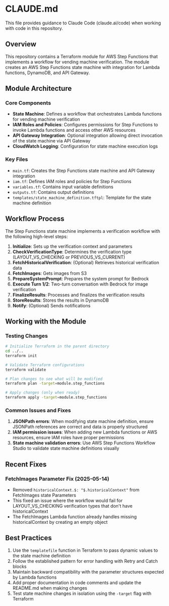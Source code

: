 # CLAUDE.md

This file provides guidance to Claude Code (claude.ai/code) when working with code in this repository.

## Overview

This repository contains a Terraform module for AWS Step Functions that implements a workflow for vending machine verification. The module creates an AWS Step Functions state machine with integration for Lambda functions, DynamoDB, and API Gateway.

## Module Architecture

### Core Components

- **State Machine**: Defines a workflow that orchestrates Lambda functions for vending machine verification
- **IAM Roles and Policies**: Configures permissions for Step Functions to invoke Lambda functions and access other AWS resources
- **API Gateway Integration**: Optional integration allowing direct invocation of the state machine via API Gateway
- **CloudWatch Logging**: Configuration for state machine execution logs

### Key Files

- `main.tf`: Creates the Step Functions state machine and API Gateway integration
- `iam.tf`: Defines IAM roles and policies for Step Functions
- `variables.tf`: Contains input variable definitions
- `outputs.tf`: Contains output definitions
- `templates/state_machine_definition.tftpl`: Template for the state machine definition

## Workflow Process

The Step Functions state machine implements a verification workflow with the following high-level steps:

1. **Initialize**: Sets up the verification context and parameters
2. **CheckVerificationType**: Determines the verification type (LAYOUT_VS_CHECKING or PREVIOUS_VS_CURRENT)
3. **FetchHistoricalVerification**: (Optional) Retrieves historical verification data
4. **FetchImages**: Gets images from S3
5. **PrepareSystemPrompt**: Prepares the system prompt for Bedrock
6. **Execute Turn 1/2**: Two-turn conversation with Bedrock for image verification
7. **FinalizeResults**: Processes and finalizes the verification results
8. **StoreResults**: Stores the results in DynamoDB
9. **Notify**: (Optional) Sends notifications

## Working with the Module

### Testing Changes

```bash
# Initialize Terraform in the parent directory
cd ../..
terraform init

# Validate Terraform configurations
terraform validate

# Plan changes to see what will be modified
terraform plan -target=module.step_functions

# Apply changes (only when ready)
terraform apply -target=module.step_functions
```

### Common Issues and Fixes

1. **JSONPath errors**: When modifying state machine definition, ensure JSONPath references are correct and data is properly structured
2. **IAM permission issues**: When adding new Lambda functions or AWS resources, ensure IAM roles have proper permissions
3. **State machine validation errors**: Use AWS Step Functions Workflow Studio to validate state machine definitions visually

## Recent Fixes

### FetchImages Parameter Fix (2025-05-14)
- Removed `historicalContext.$: "$.historicalContext"` from FetchImages state Parameters
- This fixed an issue where the workflow would fail for LAYOUT_VS_CHECKING verification types that don't have historicalContext
- The FetchImages Lambda function already handles missing historicalContext by creating an empty object

## Best Practices

1. Use the `templatefile` function in Terraform to pass dynamic values to the state machine definition
2. Follow the established pattern for error handling with Retry and Catch blocks
3. Maintain backward compatibility with the parameter structures expected by Lambda functions
4. Add proper documentation in code comments and update the README.md when making changes
5. Test state machine changes in isolation using the `-target` flag with Terraform